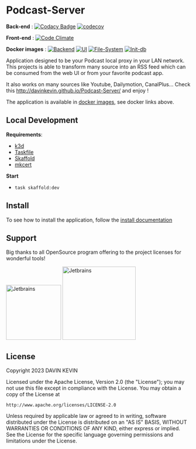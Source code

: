 Podcast-Server
==============

**Back-end** : [![Codacy Badge](https://app.codacy.com/project/badge/Grade/1cf045bbebc94d8fb99c19a53f794ad6)](https://www.codacy.com/manual/davin-kevin/Podcast-Server?utm_source=gitlab.com&amp;utm_medium=referral&amp;utm_content=davinkevin/Podcast-Server&amp;utm_campaign=Badge_Grade) [![codecov](https://codecov.io/gl/davinkevin/Podcast-Server/branch/master/graph/badge.svg)](https://codecov.io/gl/davinkevin/Podcast-Server)

**Front-end** : [![Code Climate](https://codeclimate.com/github/davinkevin/Podcast-Server/badges/gpa.svg)](https://codeclimate.com/github/davinkevin/Podcast-Server)

**Docker images** : [![Backend](https://badgen.net/badge/docker/backend/blue?icon=docker)](https://hub.docker.com/r/podcastserver/backend) [![UI](https://badgen.net/badge/docker/ui/blue?icon=docker)](https://hub.docker.com/r/podcastserver/ui) [![File-System](https://badgen.net/badge/docker/file-system/blue?icon=docker)](https://hub.docker.com/r/podcastserver/file-system) [![Init-db](https://badgen.net/badge/docker/init-db/blue?icon=docker)](https://hub.docker.com/r/podcastserver/init-db)

Application designed to be your Podcast local proxy in your LAN network. This projects is able to transform many source 
into an RSS feed which can be consumed from the web UI or from your favorite podcast app.

It also works on many sources like Youtube, Dailymotion, CanalPlus… Check this 
http://davinkevin.github.io/Podcast-Server/ and enjoy !

The application is available in [docker images](https://hub.docker.com/r/podcastserver/), see docker links above.

## Local Development 

**Requirements**: 
* [k3d](https://k3d.io/v5.6.0/)
* [Taskfile](https://taskfile.dev/)
* [Skaffold](https://skaffold.dev/)
* [mkcert](https://mkcert.dev)

**Start**

* `task skaffold:dev` 

## Install 

To see how to install the application, follow the [install documentation](https://gitlab.com/davinkevin/Podcast-Server/-/blob/master/documentation/modules/ROOT/pages/installation/)

## Support

Big thanks to all OpenSource program offering to the project licenses for wonderful tools!

<img src="https://download.davinkevin.fr/project/podcast-server/jetbrains-logo.png" alt="Jetbrains" width="150"/>
<img src="https://download.davinkevin.fr/project/podcast-server/yourkit-logo.png" alt="Jetbrains" width="200"/>

## License

Copyright 2023 DAVIN KEVIN

Licensed under the Apache License, Version 2.0 (the "License");
you may not use this file except in compliance with the License.
You may obtain a copy of the License at

    http://www.apache.org/licenses/LICENSE-2.0

Unless required by applicable law or agreed to in writing, software
distributed under the License is distributed on an "AS IS" BASIS,
WITHOUT WARRANTIES OR CONDITIONS OF ANY KIND, either express or implied.
See the License for the specific language governing permissions and
limitations under the License.


